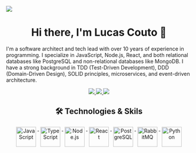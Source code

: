 ![](assets/header.png)

<h1 align="center">Hi there, I'm Lucas Couto 👋</h1>

I'm a software architect and tech lead with over 10 years of experience in programming. I specialize in JavaScript, Node.js, React, and both relational databases like PostgreSQL and non-relational databases like MongoDB. I have a strong background in TDD (Test-Driven Development), DDD (Domain-Driven Design), SOLID principles, microservices, and event-driven architecture.

<p align="center"> 
 <a href="https://twitter.com/lucas3couto" alt="mehdi hadeli's twitter">
   <img src="https://img.shields.io/badge/%20-Twitter-%231DA1F2?logo=twitter&logoColor=white&style=for-the-badge" />
 </a>
 <a href="https://github.com/lcoutox" alt="mehdi hadeli's github">
   <img src="https://img.shields.io/badge/%20-GitHub-black?logo=GitHub&logoColor=white&style=for-the-badge" />
 </a>
 <a href="https://www.linkedin.com/in/lucas3couto" alt="lucas couto's linkedin">
   <img src="https://img.shields.io/badge/%20-LinkedIn-%230A66C2?logo=linkedin&logoColor=white&style=for-the-badge&link=https://www.linkedin.com/in/lucas3couto" />
 </a>
</p>

<h2 align="center">🛠 Technologies & Skils</h2>

<p align="center">
    <a href="#">
        <img src="https://cdn.jsdelivr.net/gh/devicons/devicon/icons/javascript/javascript-original.svg" width="54"
            height="54" alt="JavaScript" style="vertical-align:top; margin:4px">
    </a>
    <a href="#">
        <img src="https://cdn.jsdelivr.net/gh/devicons/devicon/icons/typescript/typescript-original.svg"
            alt="TypeScript" width="54" height="54" style="vertical-align:top; margin:4px;">
    </a>
    <a href="#">
        <img src="https://cdn.jsdelivr.net/gh/devicons/devicon/icons/nodejs/nodejs-original-wordmark.svg" width="54"
            height="54" alt="Node.js" style="vertical-align:top; margin:4px;">
    </a>
    <a href="#">
        <img src="https://cdn.jsdelivr.net/gh/devicons/devicon/icons/react/react-original-wordmark.svg" width="54"
            height="54" alt="React" style="vertical-align:top; margin:4px">
    </a>
    <a href="#">
        <img src="https://cdn.jsdelivr.net/gh/devicons/devicon/icons/postgresql/postgresql-original-wordmark.svg"
            width="54" height="54" alt="PostgreSQL" style="vertical-align:top; margin:4px">
    </a>
    <a href="#">
      <img src="https://www.vectorlogo.zone/logos/rabbitmq/rabbitmq-icon.svg" width="54" height="54"
        alt="RabbitMQ" style="vertical-align:top; margin:4px">
    </a>
    <a href="#">
        <img src="https://cdn.jsdelivr.net/gh/devicons/devicon/icons/python/python-original-wordmark.svg" width="54"
            height="54" alt="Python" style="vertical-align:top; margin:4px">
    </a>
</p>

<br/>

